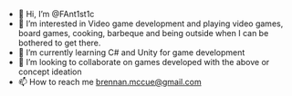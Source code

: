 - 👋 Hi, I’m @FAnt1st1c
- 👀 I’m interested in Video game development and playing video games, board games, cooking, barbeque and being outside when I can be bothered to get there.
- 🌱 I’m currently learning C# and Unity for game development
- 💞️ I’m looking to collaborate on games developed with the above or concept ideation
- 📫 How to reach me brennan.mccue@gmail.com

<!---
FAnt1st1c/FAnt1st1c is a ✨ special ✨ repository because its `README.md` (this file) appears on your GitHub profile.
You can click the Preview link to take a look at your changes.
--->
